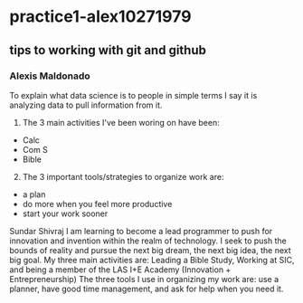 # practice1-alex10271979
## tips to working with git and github
### Alexis Maldonado
To explain what data science is to people in simple terms I say it is analyzing data to pull information from it.
1. The 3 main activities I've been woring on have been:
- Calc
- Com S 
- Bible
2. The 3 important tools/strategies to organize work are:
- a plan
- do more when you feel more productive
-   start your work sooner

Sundar Shivraj I am learning to become a lead programmer to push for innovation and invention within the realm of technology. I seek to push the bounds of reality and pursue the next big dream, the next big idea, the next big goal. My three main activities are: Leading a Bible Study, Working at SIC, and being a member of the LAS I+E Academy (Innovation + Entrepreneurship) The three tools I use in organizing my work are: use a planner, have good time management, and ask for help when you need it.
